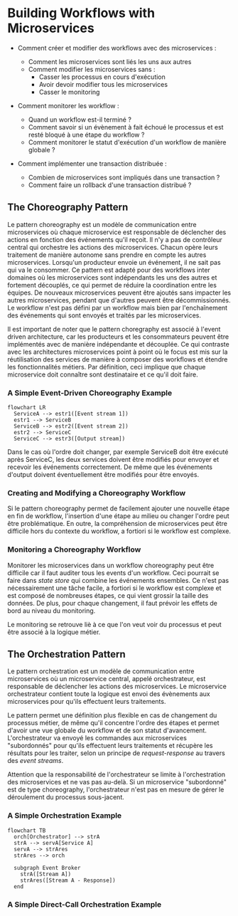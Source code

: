 # Building Workflows with Microservices

- Comment créer et modifier des workflows avec des microservices :
  - Comment les microservices sont liés les uns aux autres
  - Comment modifier les microservices sans :
    - Casser les processus en cours d'exécution
    - Avoir devoir modifier tous les microservices
    - Casser le monitoring

- Comment monitorer les workflow :
  - Quand un workflow est-il terminé ?
  - Comment savoir si un évènement à fait échoué le processus et est resté bloqué à une étape du workflow ?
  - Comment monitorer le statut d'exécution d'un workflow de manière globale ?

- Comment implémenter une transaction distribuée :
  - Combien de microservices sont impliqués dans une transaction ?
  - Comment faire un rollback d'une transaction distribué ?

## The Choreography Pattern

Le pattern choreography est un modèle de communication entre microservices où chaque microservice est responsable de déclencher des actions en fonction des événements qu'il reçoit. Il n'y a pas de contrôleur central qui orchestre les actions des microservices. Chacun opère leurs traitement de manière autonome sans prendre en compte les autres microservices. Lorsqu'un producteur envoie un événement, il ne sait pas qui va le consommer. Ce pattern est adapté pour des workflows inter domaines où les microservices sont indépendants les uns des autres et fortement découplés, ce qui permet de réduire la coordination entre les équipes. De nouveaux microservices peuvent être ajoutés sans impacter les autres microservices, pendant que d'autres peuvent être décommissionnés. Le workflow n'est pas défini par un workflow mais bien par l'enchaînement des événements qui sont envoyés et traités par les microservices.

Il est important de noter que le pattern choregraphy est associé à l'event driven architecture, car les producteurs et les consommateurs peuvent être implémentés avec de manière indépendante et découplée. Ce qui contraste avec les architectures microservices point à point où le focus est mis sur la réutilisation des services de manière à composer des workflows et étendre les fonctionnalités métiers. Par définition, ceci implique que chaque microservice doit connaître sont destinataire et ce qu'il doit faire.

### A Simple Event-Driven Choreography Example

```mermaid
flowchart LR
  ServiceA --> estr1([Event stream 1])
  estr1 --> ServiceB
  ServiceB --> estr2([Event stream 2])
  estr2 --> ServiceC
  ServiceC --> estr3([Output stream])
```

Dans le cas où l'ordre doit changer, par exemple ServiceB doit être exécuté après ServiceC, les deux services doivent être modifiés pour envoyer et recevoir les événements correctement. De même que les événements d'output doivent éventuellement être modifiés pour être envoyés.

### Creating and Modifying a Choreography Workflow

Si le pattern choreography permet de facilement ajouter une nouvelle étape en fin de workflow, l'insertion d'une étape au milieu ou changer l'ordre peut être problématique. En outre, la compréhension de microservices peut être difficile hors du contexte du workflow, a fortiori si le workflow est complexe.

### Monitoring a Choreography Workflow

Monitorer les microservices dans un workflow choreography peut être difficile car il faut auditer tous les events d'un workflow. Ceci pourrait se faire dans _state store_ qui combine les événements ensembles. Ce n'est pas nécessairement une tâche facile, a fortiori si le workflow est complexe et est composé de nombreuses étapes, ce qui vient grossir la taille des données. De plus, pour chaque changement, il faut prévoir les effets de bord au niveau du monitoring.

Le monitoring se retrouve liè à ce que l'on veut voir du processus et peut être associé à la logique métier.

## The Orchestration Pattern

Le pattern orchestration est un modèle de communication entre microservices où un microservice central, appelé orchestrateur, est responsable de déclencher les actions des microservices. Le microservice orchestrateur contient toute la logique est envoi des évènements aux microservices pour qu'ils effectuent leurs traitements.

Le pattern permet une définition plus flexible en cas de changement du processus métier, de même qu'il concentre l'ordre des étapes et permet d'avoir une vue globale du workflow et de son statut d'avancement. L'orchestrateur va envoyé les commandes aux microservices "subordonnés" pour qu'ils effectuent leurs traitements et récupère les résultats pour les traiter, selon un principe de _request-response_ au travers des _event streams_.

Attention que la responsabilité de l'orchestrateur se limite à l'orchestration des microservices et ne vas pas au-delà. Si un microservice "subordonné" est de type choreography, l'orchestrateur n'est pas en mesure de gérer le déroulement du processus sous-jacent.

### A Simple Orchestration Example

```mermaid
flowchart TB
  orch[Orchestrator] --> strA
  strA --> servA[Service A]  
  servA --> strAres
  strAres --> orch

  subgraph Event Broker
    strA([Stream A])
    strAres([Stream A - Response])
  end
```

### A Simple Direct-Call Orchestration Example